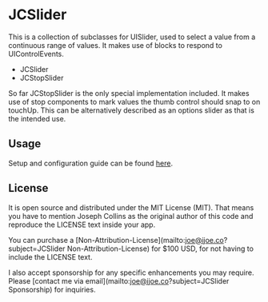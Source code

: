 # JCSlider

This is a collection of subclasses for UISlider, used to select a value from a continuous range of values. It makes use of blocks to respond to UIControlEvents.

* JCSlider
* JCStopSlider

So far JCStopSlider is the only special implementation included. It makes use of stop components to mark values the thumb control should snap to on touchUp. This can be alternatively described as an options slider as that is the intended use.


## Usage

Setup and configuration guide can be found [here](/Documentation/GUIDE.md).


## License

It is open source and distributed under the MIT License (MIT). That means you have to mention Joseph Collins as the original author of this code and reproduce the LICENSE text inside your app.

You can purchase a [Non-Attribution-License](mailto:joe@ijoe.co?subject=JCSlider Non-Attribution-License) for $100 USD, for not having to include the LICENSE text.

I also accept sponsorship for any specific enhancements you may require. Please [contact me via email](mailto:joe@ijoe.co?subject=JCSlider Sponsorship) for inquiries.
